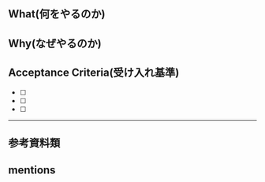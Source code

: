 ## What(何をやるのか)

## Why(なぜやるのか)

## Acceptance Criteria(受け入れ基準)
- [ ] 
- [ ] 
- [ ] 

---
## 参考資料類

## mentions
